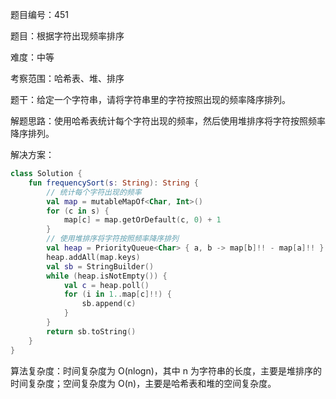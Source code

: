 题目编号：451

题目：根据字符出现频率排序

难度：中等

考察范围：哈希表、堆、排序

题干：给定一个字符串，请将字符串里的字符按照出现的频率降序排列。

解题思路：使用哈希表统计每个字符出现的频率，然后使用堆排序将字符按照频率降序排列。

解决方案：

```kotlin
class Solution {
    fun frequencySort(s: String): String {
        // 统计每个字符出现的频率
        val map = mutableMapOf<Char, Int>()
        for (c in s) {
            map[c] = map.getOrDefault(c, 0) + 1
        }
        // 使用堆排序将字符按照频率降序排列
        val heap = PriorityQueue<Char> { a, b -> map[b]!! - map[a]!! }
        heap.addAll(map.keys)
        val sb = StringBuilder()
        while (heap.isNotEmpty()) {
            val c = heap.poll()
            for (i in 1..map[c]!!) {
                sb.append(c)
            }
        }
        return sb.toString()
    }
}
```

算法复杂度：时间复杂度为 O(nlogn)，其中 n 为字符串的长度，主要是堆排序的时间复杂度；空间复杂度为 O(n)，主要是哈希表和堆的空间复杂度。